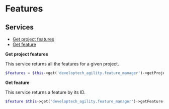 Features
========

Services
--------

* [Get project features](#get-project-features)
* [Get feature](#get-feature)

**Get project features** <a name="get-project-features"></a>

This service returns all the features for a given project.

```php
$features = $this->get('developtech_agility.feature_manager')->getProjectFeatures($project);
```

**Get feature** <a name="get-feature"></a>

This service returns a feature by its ID.

```php
$feature $this->get('developtech_agility.feature_manager')->getFeature($id);
```
